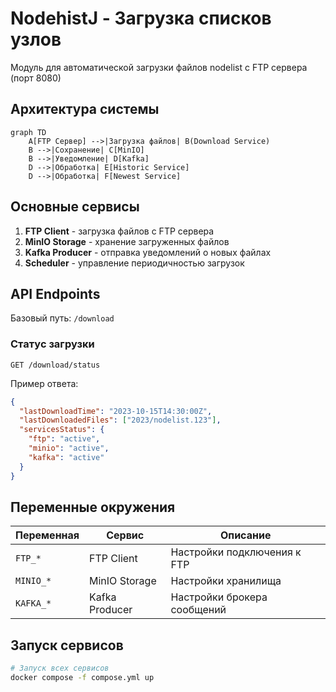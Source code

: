 # NodehistJ - Загрузка списков узлов

Модуль для автоматической загрузки файлов nodelist с FTP сервера (порт 8080)

## Архитектура системы

```mermaid
graph TD
    A[FTP Сервер] -->|Загрузка файлов| B(Download Service)
    B -->|Сохранение| C[MinIO]
    B -->|Уведомление| D[Kafka]
    D -->|Обработка| E[Historic Service]
    D -->|Обработка| F[Newest Service]
```

## Основные сервисы

1. **FTP Client** - загрузка файлов с FTP сервера
2. **MinIO Storage** - хранение загруженных файлов
3. **Kafka Producer** - отправка уведомлений о новых файлах
4. **Scheduler** - управление периодичностью загрузок

## API Endpoints

Базовый путь: `/download`

### Статус загрузки

`GET /download/status`

Пример ответа:

```json
{
  "lastDownloadTime": "2023-10-15T14:30:00Z",
  "lastDownloadedFiles": ["2023/nodelist.123"],
  "servicesStatus": {
    "ftp": "active",
    "minio": "active",
    "kafka": "active"
  }
}
```

## Переменные окружения

| Переменная | Сервис | Описание |
|------------|--------|----------|
| `FTP_*` | FTP Client | Настройки подключения к FTP |
| `MINIO_*` | MinIO Storage | Настройки хранилища |
| `KAFKA_*` | Kafka Producer | Настройки брокера сообщений |

## Запуск сервисов

```bash
# Запуск всех сервисов
docker compose -f compose.yml up
